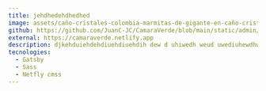 ```yaml
---
title: jehdhedehdhedhed
image: assets/caño-cristales-colombia-marmitas-de-gigante-en-caño-cristales-foto-mario-carvajal.jpg
github: https://github.com/JuanC-JC/CamaraVerde/blob/main/static/admin/config.yml
external: https://camaraverde.netlify.app
description: djkehduiehdehdiuehdiuehdih dew d uhiwedh weud uwediuhewdhweudwe  ewdhewud hewiu dh
tecnologies:
  - Gatsby
  - Sass
  - Netfly cmss
---
```

